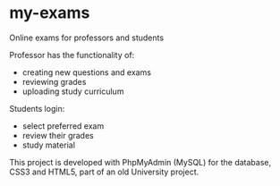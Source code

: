 # my-exams
Online exams for professors and students

Professor has the functionality of:
* creating new questions and exams
* reviewing grades
* uploading study curriculum
  
Students login:
* select preferred exam
* review their grades
* study material

This project is developed with PhpMyAdmin (MySQL) for the database, CSS3 and HTML5, part of an old University project.

